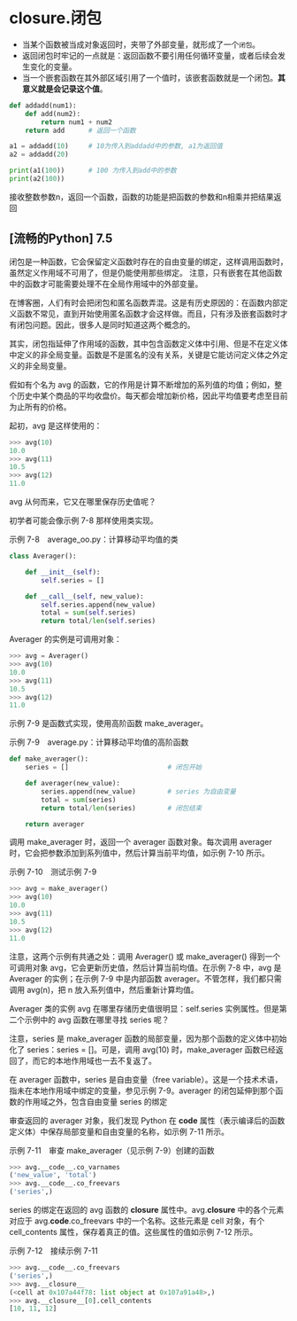 

# closure.闭包


* 当某个函数被当成对象返回时，夹带了外部变量，就形成了一个`闭包`。
* 返回闭包时牢记的一点就是：返回函数不要引用任何循环变量，或者后续会发生变化的变量。
* 当一个嵌套函数在其外部区域引用了一个值时，该嵌套函数就是一个闭包。**其意义就是会记录这个值**。


```py
def addadd(num1):
    def add(num2):
        return num1 + num2
    return add      # 返回一个函数

a1 = addadd(10)     # 10为传入到addadd中的参数, a1为返回值
a2 = addadd(20)

print(a1(100))      # 100 为传入到add中的参数
print(a2(100))
```
接收整数参数n，返回一个函数，函数的功能是把函数的参数和n相乘并把结果返回




## [流畅的Python] 7.5

闭包是一种函数，它会保留定义函数时存在的自由变量的绑定，这样调用函数时，虽然定义作用域不可用了，但是仍能使用那些绑定。
注意，只有嵌套在其他函数中的函数才可能需要处理不在全局作用域中的外部变量。

在博客圈，人们有时会把闭包和匿名函数弄混。这是有历史原因的：在函数内部定义函数不常见，直到开始使用匿名函数才会这样做。而且，只有涉及嵌套函数时才有闭包问题。因此，很多人是同时知道这两个概念的。

其实，闭包指延伸了作用域的函数，其中包含函数定义体中引用、但是不在定义体中定义的非全局变量。函数是不是匿名的没有关系，关键是它能访问定义体之外定义的非全局变量。


假如有个名为 avg 的函数，它的作用是计算不断增加的系列值的均值；例如，整个历史中某个商品的平均收盘价。每天都会增加新价格，因此平均值要考虑至目前为止所有的价格。

起初，avg 是这样使用的：
```py
>>> avg(10)
10.0
>>> avg(11)
10.5
>>> avg(12)
11.0

```
avg 从何而来，它又在哪里保存历史值呢？

初学者可能会像示例 7-8 那样使用类实现。

示例 7-8　average_oo.py：计算移动平均值的类
```py
class Averager():

    def __init__(self):
        self.series = []

    def __call__(self, new_value):
        self.series.append(new_value)
        total = sum(self.series)
        return total/len(self.series)
```
Averager 的实例是可调用对象：
```py
>>> avg = Averager()
>>> avg(10)
10.0
>>> avg(11)
10.5
>>> avg(12)
11.0
```
示例 7-9 是函数式实现，使用高阶函数 make_averager。

示例 7-9　average.py：计算移动平均值的高阶函数
```py
def make_averager():
    series = []                         # 闭包开始

    def averager(new_value):
        series.append(new_value)        # series 为自由变量
        total = sum(series)
        return total/len(series)        # 闭包结束

    return averager
```
调用 make_averager 时，返回一个 averager 函数对象。每次调用 averager 时，它会把参数添加到系列值中，然后计算当前平均值，如示例 7-10 所示。

示例 7-10　测试示例 7-9
```py
>>> avg = make_averager()
>>> avg(10)
10.0
>>> avg(11)
10.5
>>> avg(12)
11.0
```
注意，这两个示例有共通之处：调用 Averager() 或 make_averager() 得到一个可调用对象 avg，它会更新历史值，然后计算当前均值。在示例 7-8 中，avg 是 Averager 的实例；在示例 7-9 中是内部函数 averager。不管怎样，我们都只需调用 avg(n)，把 n 放入系列值中，然后重新计算均值。

Averager 类的实例 avg 在哪里存储历史值很明显：self.series 实例属性。但是第二个示例中的 avg 函数在哪里寻找 series 呢？

注意，series 是 make_averager 函数的局部变量，因为那个函数的定义体中初始化了 series：series = []。可是，调用 avg(10) 时，make_averager 函数已经返回了，而它的本地作用域也一去不复返了。


在 averager 函数中，series 是自由变量（free variable）。这是一个技术术语，指未在本地作用域中绑定的变量，参见示例 7-9。averager 的闭包延伸到那个函数的作用域之外，包含自由变量 series 的绑定

审查返回的 averager 对象，我们发现 Python 在 __code__ 属性（表示编译后的函数定义体）中保存局部变量和自由变量的名称，如示例 7-11 所示。

示例 7-11　审查 make_averager（见示例 7-9）创建的函数
```py
>>> avg.__code__.co_varnames
('new_value', 'total')
>>> avg.__code__.co_freevars
('series',)
```
series 的绑定在返回的 avg 函数的 __closure__ 属性中。avg.__closure__ 中的各个元素对应于 avg.__code__.co_freevars 中的一个名称。这些元素是 cell 对象，有个 cell_contents 属性，保存着真正的值。这些属性的值如示例 7-12 所示。

示例 7-12　接续示例 7-11
```py
>>> avg.__code__.co_freevars
('series',)
>>> avg.__closure__
(<cell at 0x107a44f78: list object at 0x107a91a48>,)
>>> avg.__closure__[0].cell_contents
[10, 11, 12]
```
